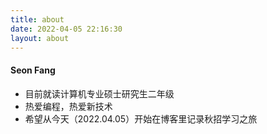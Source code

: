 ```yaml
---
title: about
date: 2022-04-05 22:16:30
layout: about
---
```


#### Seon Fang

- 目前就读计算机专业硕士研究生二年级
- 热爱编程，热爱新技术
- 希望从今天（2022.04.05）开始在博客里记录秋招学习之旅